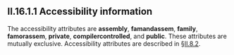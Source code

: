## II.16.1.1 Accessibility information

The accessibility attributes are **assembly**, **famandassem**, **family**, **famorassem**, **private**, **compilercontrolled**, and **public**. These attributes are mutually exclusive. Accessibility attributes are described in §[II.8.2](ii.8.2-accessibility.md).
